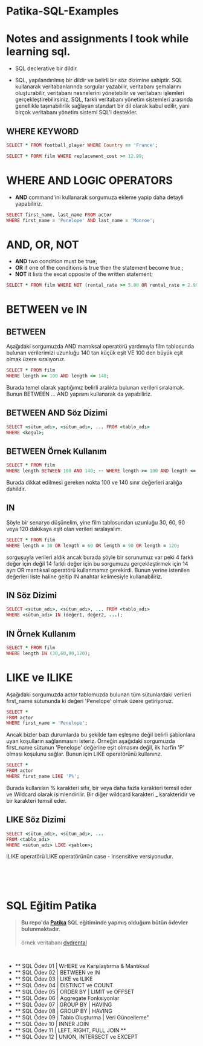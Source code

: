 # Patika-SQL-Examples
# Notes and assignments I took while learning sql.
* SQL declerative bir dildir.

* SQL, yapılandırılmış bir dildir ve belirli bir söz dizimine sahiptir. SQL kullanarak veritabanlarında sorgular yazabilir, veritabanı şemalarını oluşturabilir, veritabanı nesnelerini yönetebilir ve veritabanı işlemleri gerçekleştirebilirsiniz. SQL, farklı veritabanı yönetim sistemleri arasında genellikle taşınabilirlik sağlayan standart bir dil olarak kabul edilir, yani birçok veritabanı yönetim sistemi SQL'i destekler.

## WHERE KEYWORD

```RUBY
SELECT * FROM football_player WHERE Country == 'France';
```


```RUBY
SELECT * FORM film WHERE replacement_cost >= 12.99;
```

# WHERE AND LOGIC OPERATORS
* **AND** command'ini kullanarak sorgumuza ekleme yapip daha detayli yapabiliriz.


```RUBY
SELECT first_name, last_name FROM actor
WHERE first_name = 'Penelope' AND last_name = 'Monroe';
```

# AND, OR, NOT
* **AND** two condition must be true;
* **OR** if one of the conditions is true then the statement become true ;
* **NOT** it lists the excat opposite of the written statement;

```RUBY
SELECT * FROM film WHERE NOT (rental_rate >= 5.00 OR rental_rate = 2.99);
```

# BETWEEN ve IN
## BETWEEN
Aşağıdaki sorgumuzda AND mantıksal operatörü yardımıyla film tablosunda bulunan verilerimizi uzunluğu 140 tan küçük eşit VE 100 den büyük eşit olmak üzere sıralıyoruz.
```RUBY
SELECT * FROM film
WHERE length >= 100 AND length <= 140;
```
Burada temel olarak yaptığımız belirli aralıkta bulunan verileri sıralamak. Bunun BETWEEN ... AND yapısını kullanarak da yapabiliriz.

## BETWEEN AND Söz Dizimi
```RUBY
SELECT <sütun_adı>, <sütun_adı>, ... FROM <tablo_adı>
WHERE <koşul>;
```
## BETWEEN Örnek Kullanım
```RUBY
SELECT * FROM film
WHERE length BETWEEN 100 AND 140; -- WHERE length >= 100 AND length <= 140 ifadesi ile aynı sonucu verir.
```
Burada dikkat edilmesi gereken nokta 100 ve 140 sınır değerleri aralığa dahildir.

## IN
Şöyle bir senaryo düşünelim, yine film tablosundan uzunluğu 30, 60, 90 veya 120 dakikaya eşit olan verileri sıralayalım.
```RUBY
SELECT * FROM film
WHERE length = 30 OR length = 60 OR length = 90 OR length = 120;
```
sorgusuyla verileri aldık ancak burada şöyle bir sorunumuz var peki 4 farklı değer için değil 14 farklı değer için bu sorgumuzu gerçekleştirmek için 14 ayrı OR mantıksal operatörü kullanmamız gerekirdi. Bunun yerine istenilen değerleri liste haline geitip IN anahtar kelimesiyle kullanabiliriz.

## IN Söz Dizimi
```RUBY
SELECT <sütun_adı>, <sütun_adı>, ... FROM <tablo_adı>
WHERE <sütun_adı> IN (değer1, değer2, ...);
```
## IN Örnek Kullanım
```RUBY
SELECT * FROM film
WHERE length IN (30,60,90,120);
```
# LIKE ve ILIKE
Aşağıdaki sorgumuzda actor tablomuzda bulunan tüm sütunlardaki verileri first_name sütununda ki değeri 'Penelope' olmak üzere getiriyoruz.
```RUBY
SELECT *
FROM actor
WHERE first_name = 'Penelope';
```
Ancak bizler bazı durumlarda bu şekilde tam eşleşme değil belirli şablonlara uyan koşulların sağlanmasını isteriz. Örneğin aşağıdaki sorgumuzda first_name sütunun 'Penelope' değerine eşit olmasını değil, ilk harfin 'P' olması koşulunu sağlar. Bunun için LIKE operatörünü kullanırız.

```RUBY
SELECT *
FROM actor
WHERE first_name LIKE 'P%';
```
Burada kullanılan % karakteri sıfır, bir veya daha fazla karakteri temsil eder ve Wildcard olarak isimlendirilir. Bir diğer wildcard karakteri _ karakteridir ve bir karakteri temsil eder.

## LIKE Söz Dizimi
```RUBY
SELECT <sütun_adı>, <sütun_adı>, ...
FROM <tablo_adı>
WHERE <sütun_adı> LIKE <şablon>;
```
ILIKE operatörü LIKE operatörünün case - insensitive versiyonudur.

<br>
<br>



<br>


# SQL Eğitim Patika

> #### Bu repo'da [Patika](https://academy.patika.dev/) SQL eğitiminde yapmış olduğum bütün ödevler bulunmaktadır.
>örnek veritabanı [dvdrental]()

<br>

- ** SQL Ödev 01 | WHERE ve Karşılaştırma & Mantıksal
- ** SQL Ödev 02 | BETWEEN ve IN
- ** SQL Ödev 03 |  LIKE ve ILIKE
- ** SQL Ödev 04 | DISTINCT ve COUNT
- ** SQL Ödev 05 | ORDER BY | LIMIT ve OFFSET
- ** SQL Ödev 06 | Aggregate Fonksiyonlar
- ** SQL Ödev 07 | GROUP BY | HAVING
- ** SQL Ödev 08 | GROUP BY | HAVING
- ** SQL Ödev 09 | Tablo Oluşturma | Veri Güncelleme"
- ** SQL Ödev 10 | INNER JOIN
- ** SQL Ödev 11 | LEFT, RIGHT, FULL JOIN </a>**
- ** SQL Ödev 12 | UNION, INTERSECT ve EXCEPT


<br>

